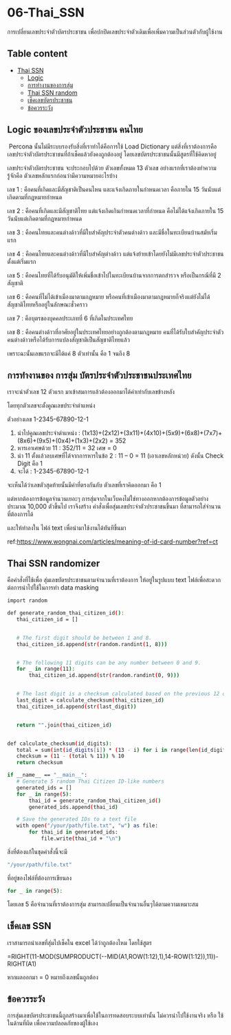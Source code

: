 # 06-Thai_SSN

การเปลี่ยนเลขประจำตัวบัตรประชาชน เพื่อปกปิดเลขประจำตัวเดิมเพื่อเพิ่มความเป็นส่วนตัวกับผู้ใช้งาน 

## Table content
- [Thai SSN](#06-Thai_SSN)
    - [Logic](#Logic-ของเลขประจำตัวประชาชน-คนไทย)
    - [การทำงานของการสุ่ม](#การทำงานของ-การสุ่ม-บัตรประจำตัวประชาชนประเทศไทย)
    - [Thai SSN random](Thai-SSN-randomizer)
    - [เช็คเลขบัตรประชาชน](#เช็คเลข-SSN)
    - [ข้อควรระวัง](#ข้อควรระวัง)

      
## Logic ของเลขประจำตัวประชาชน คนไทย

 Percona นั้นไม่มีระบบรองรับสิ่งที่เราทำได้คือการใช้ Load Dictionary แต่สิ่งที่เราต้องการคือ เลขประจำตัวบัตรประชาชนที่ถ้าเช็คแล้วยังคงถูกต้องอยู่ โดยเลขบัตรประชาชนนั้นมีสูตรที่ใช้คิดหาอยู่ 
 
 เลขประจำตัวบัตรประชาชน จะประกอบไปด้วย ตัวเลขทั้งหมด 13 ตัวเลข
อย่างแรกที่เราต้องทำความรู้จักคือ ตัวเลขหลักแรกก่อนว่ามีความหมายอะไรบ้าง

เลข 1 : คือคนที่เกิดและมีสัญชาติเป็นคนไหน และแจ้งเกิดภายในกำหนดเวลา คือภายใน 15 วันนับแต่เกิดตามที่กฎหมายกำหนด

เลข 2 : คือคนที่เกิดและมีสัญชาติไทย แต่แจ้งเกิดเกินกำหนดเวลาที่กำหนด คือไม่ได้แจ้งเกิดภายใน 15 วันนับแต่เกิดตามที่กฎหมายกำหนด

เลข 3 : คือคนไทยและคนต่างด้าวที่มีใบสำคัญประจำตัวคนต่างด้าว และมีชื่อในทะเบียนบ้านสมัยเริ่มแรก

เลข 4 : คือคนไทยและคนต่างด้าวที่มีใบสำคัญต่างด้าว แต่แจ้งย้ายเข้าโดยยังไม่มีเลขประจำตัวประชาชนตั้งแต่เริ่มแรก

เลข 5 : คือคนไทยที่ได้รับอนุมัติให้เพิ่มชื่อเข้าไปในทะเบียนบ้านจากการตกสำรวจ หรือเป็นกรณีที่มี 2 สัญชาติ

เลข 6 : คือคนที่ไม่ได้เข้าเมืองมาตามกฎหมาย หรือคนที่เข้าเมืองมาตามกฎหมายก็จริงแต่ยังไม่ได้สัญชาติไทยหรืออยู่ในลักษณะชั่วคราว

เลข 7 : คือบุตรของบุคคลประเภทที่ 6 ที่เกิดในประเทศไทย

เลข 8 : คือคนต่างด้าวที่อาศัยอยู่ในประเทศไทยอย่างถูกต้องตามกฎหมาย คนที่ได้รับใบสำคัญประจำตัวคนต่างด้าวหรือได้รับการแปลงสัญชาติเป็นสัญชาติไทยแล้ว 

เพราะฉะนั้นเลขแรกจะมีได้แค่ 8 ตัวเท่านั้น คือ 1 จนถึง 8 

## การทำงานของ การสุ่ม บัตรประจำตัวประชาชนประเทศไทย

เราจะนำตัวเลข 12 ตัวแรก มาเข้าสมการแล้วต้องออกมาได้ค่าเท่ากับเลขข้างหลัง 

โดยทุกตัวเลขจะตั้งคูณเลขประจำตำแหน่ง

ตัวอย่างเลข 1-2345-67890-12-1

1. นำไปคูณเลขประจำตำแหน่ง : (1x13)+(2x12)+(3x11)+(4x10)+(5x9)+(6x8)+(7x7)+(8x6)+(9x5)+(0x4)+(1x3)+(2x2) = 352
2. หารเอาเศษด้วย 11 : 352/11 = 32 เศษ = 0
3. นำ 11 ตั้งแล้วลบเศษที่ได้จากการหารในข้อ 2 : 11 – 0 = 11 (เอาเลขหลักหน่วย) ดังนั้น Check Digit คือ 1
4. จะได้ : 1-2345-67890-12-1

จะเห็นได้ว่าเลขตัวสุดท้ายนั้นมีค่าที่ตรงกันกับ ตัวเลขที่เราคิดออกมา คือ 1

แต่หากต้องการข้อมูลจำนวนเยอะๆ การสุ่มจากในเว็บคงไม่ใช่ทางออกหากต้องการข้อมูลตัวอย่างประมาณ 10,000 ตัวขึ้นไป เราจึงสร้าง คำสั่งเพื่อสุ่มเลขประจำตัวประชาชนขึ้นมา ที่สามารถใส่จำนวนที่ต้องการได้

และให้ทำลงใน ไฟล์ text เพื่อนำมาใช้งานได้ทันทีขึ้นมา

ref:https://www.wongnai.com/articles/meaning-of-id-card-number?ref=ct

## Thai SSN randomizer

คือคำสั่งที่ใช้เพื่อ สุ่มเลขบัตรประชาชนตามจำนวนที่เราต้องการ ให้อยู่ในรูปแบบ text ไฟล์เพื่อสะดวกต่อการนำไปใช้ในการทำ data masking

```bash
import random

def generate_random_thai_citizen_id():
   thai_citizen_id = []


   # The first digit should be between 1 and 8.
   thai_citizen_id.append(str(random.randint(1, 8)))


   # The following 11 digits can be any number between 0 and 9.
   for _ in range(11):
       thai_citizen_id.append(str(random.randint(0, 9)))


   # The last digit is a checksum calculated based on the previous 12 digits.
   last_digit = calculate_checksum(thai_citizen_id)
   thai_citizen_id.append(str(last_digit))


   return "".join(thai_citizen_id)


def calculate_checksum(id_digits):
   total = sum(int(id_digits[i]) * (13 - i) for i in range(len(id_digits)))
   checksum = (11 - (total % 11)) % 10
   return checksum

if __name__ == "__main__":
   # Generate 5 random Thai Citizen ID-like numbers
   generated_ids = []
   for _ in range(5):
       thai_id = generate_random_thai_citizen_id()
       generated_ids.append(thai_id)

   # Save the generated IDs to a text file
   with open("/your/path/file.txt", "w") as file:
       for thai_id in generated_ids:
           file.write(thai_id + "\n")
```
สิ่งที่ต้องแก้ในชุดคำสั่งนี้จะมี 

```bash
"/your/path/file.txt"
```
ที่อยู่ของไฟล์ที่ต้องการเขียนลง

```bash
for _ in range(5):
```
โดยเลข 5 คือจำนวนที่เราต้องการสุ่ม สามารถเปลี่ยนเป็นจำนวนอื่นๆได้ตามความเหมาะสม

## เช็คเลข SSN
เราสามารถนำเลขที่สุ่มไปเช็คใน excel ได้ว่าถูกต้องไหม โดยใช้สูตร 

=RIGHT(11-MOD(SUMPRODUCT(--MID(A1,ROW($1:$12),1),14-ROW($1:$12)),11))-RIGHT(A1)

หากผลออกมา = 0 หมายถึงเลขนั้นถูกต้อง

## ข้อควรระวัง
การสุ่มเลขบัตรประชาชนนี้ถูกสร้างมาเพื่อใช้ในการทดสอบระบบเท่านั้น ไม่ควรนำไปใช้งานจริง หรือ ใช้ในด้านที่ผิด เพื่อความปลอดภัยของผู้ใช้เอง
